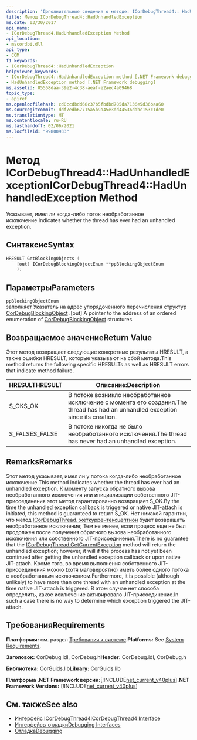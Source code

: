 ```yaml
---
description: 'Дополнительные сведения о методе: ICorDebugThread4:: HadUnhandledException'
title: Метод ICorDebugThread4::HadUnhandledException
ms.date: 03/30/2017
api_name:
- ICorDebugThread4.HadUnhandledException Method
api_location:
- mscordbi.dll
api_type:
- COM
f1_keywords:
- ICorDebugThread4::HadUnhandledException
helpviewer_keywords:
- ICorDebugThread4::HadUnhandledException method [.NET Framework debugging]
- HadUnhandledException method [.NET Framework debugging]
ms.assetid: 05558daa-39e2-4c38-aeaf-e2aec4a09468
topic_type:
- apiref
ms.openlocfilehash: cd0ccdbdd68c37b5fbdbd705da7136e5d36baa60
ms.sourcegitcommit: ddf7edb67715a5b9a45e3dd44536dabc153c1de0
ms.translationtype: MT
ms.contentlocale: ru-RU
ms.lasthandoff: 02/06/2021
ms.locfileid: "99800933"
---
```

# <a name="icordebugthread4hadunhandledexception-method"></a><span data-ttu-id="74ed8-103">Метод ICorDebugThread4::HadUnhandledException</span><span class="sxs-lookup"><span data-stu-id="74ed8-103">ICorDebugThread4::HadUnhandledException Method</span></span>

<span data-ttu-id="74ed8-104">Указывает, имел ли когда-либо поток необработанное исключение.</span><span class="sxs-lookup"><span data-stu-id="74ed8-104">Indicates whether the thread has ever had an unhandled exception.</span></span>  
  
## <a name="syntax"></a><span data-ttu-id="74ed8-105">Синтаксис</span><span class="sxs-lookup"><span data-stu-id="74ed8-105">Syntax</span></span>  
  
```cpp  
HRESULT GetBlockingObjects (  
    [out] ICorDebugBlockingObjectEnum **ppBlockingObjectEnum  
    );  
```  
  
## <a name="parameters"></a><span data-ttu-id="74ed8-106">Параметры</span><span class="sxs-lookup"><span data-stu-id="74ed8-106">Parameters</span></span>  

 `ppBlockingObjectEnum`  
 <span data-ttu-id="74ed8-107">заполняет Указатель на адрес упорядоченного перечисления структур [CorDebugBlockingObject](cordebugblockingobject-structure.md) .</span><span class="sxs-lookup"><span data-stu-id="74ed8-107">[out] A pointer to the address of an ordered enumeration of [CorDebugBlockingObject](cordebugblockingobject-structure.md) structures.</span></span>  
  
## <a name="return-value"></a><span data-ttu-id="74ed8-108">Возвращаемое значение</span><span class="sxs-lookup"><span data-stu-id="74ed8-108">Return Value</span></span>  

 <span data-ttu-id="74ed8-109">Этот метод возвращает следующие конкретные результаты HRESULT, а также ошибки HRESULT, которые указывают на сбой метода.</span><span class="sxs-lookup"><span data-stu-id="74ed8-109">This method returns the following specific HRESULTs as well as HRESULT errors that indicate method failure.</span></span>  
  
|<span data-ttu-id="74ed8-110">HRESULT</span><span class="sxs-lookup"><span data-stu-id="74ed8-110">HRESULT</span></span>|<span data-ttu-id="74ed8-111">Описание:</span><span class="sxs-lookup"><span data-stu-id="74ed8-111">Description</span></span>|  
|-------------|-----------------|  
|<span data-ttu-id="74ed8-112">S_OK</span><span class="sxs-lookup"><span data-stu-id="74ed8-112">S_OK</span></span>|<span data-ttu-id="74ed8-113">В потоке возникло необработанное исключение с момента его создания.</span><span class="sxs-lookup"><span data-stu-id="74ed8-113">The thread has had an unhandled exception since its creation.</span></span>|  
|<span data-ttu-id="74ed8-114">S_FALSE</span><span class="sxs-lookup"><span data-stu-id="74ed8-114">S_FALSE</span></span>|<span data-ttu-id="74ed8-115">В потоке никогда не было необработанного исключения.</span><span class="sxs-lookup"><span data-stu-id="74ed8-115">The thread has never had an unhandled exception.</span></span>|  
  
## <a name="remarks"></a><span data-ttu-id="74ed8-116">Remarks</span><span class="sxs-lookup"><span data-stu-id="74ed8-116">Remarks</span></span>  

 <span data-ttu-id="74ed8-117">Этот метод указывает, имел ли у потока когда-либо необработанное исключение.</span><span class="sxs-lookup"><span data-stu-id="74ed8-117">This method indicates whether the thread has ever had an unhandled exception.</span></span> <span data-ttu-id="74ed8-118">К моменту запуска обратного вызова необработанного исключения или инициализации собственного JIT-присоединения этот метод гарантированно возвращает S_OK.</span><span class="sxs-lookup"><span data-stu-id="74ed8-118">By the time the unhandled exception callback is triggered or native JIT-attach is initiated, this method is guaranteed to return S_OK.</span></span> <span data-ttu-id="74ed8-119">Нет никакой гарантии, что метод [ICorDebugThread. жеткуррентексцептион](icordebugthread-getcurrentexception-method.md) будет возвращать необработанное исключение; Тем не менее, если процесс еще не был продолжен после получения обратного вызова необработанного исключения или собственного JIT-присоединения.</span><span class="sxs-lookup"><span data-stu-id="74ed8-119">There is no guarantee that the [ICorDebugThread.GetCurrentException](icordebugthread-getcurrentexception-method.md) method will return the unhandled exception; however, it will if the process has not yet been continued after getting the unhandled exception callback or upon native JIT-attach.</span></span> <span data-ttu-id="74ed8-120">Кроме того, во время выполнения собственного JIT-присоединения можно (хотя маловероятно) иметь более одного потока с необработанным исключением.</span><span class="sxs-lookup"><span data-stu-id="74ed8-120">Furthermore, it is possible (although unlikely) to have more than one thread with an unhandled exception at the time native JIT-attach is triggered.</span></span> <span data-ttu-id="74ed8-121">В этом случае нет способа определить, какое исключение активировало JIT-присоединение.</span><span class="sxs-lookup"><span data-stu-id="74ed8-121">In such a case there is no way to determine which exception triggered the JIT-attach.</span></span>  
  
## <a name="requirements"></a><span data-ttu-id="74ed8-122">Требования</span><span class="sxs-lookup"><span data-stu-id="74ed8-122">Requirements</span></span>  

 <span data-ttu-id="74ed8-123">**Платформы:** см. раздел [Требования к системе](../../get-started/system-requirements.md).</span><span class="sxs-lookup"><span data-stu-id="74ed8-123">**Platforms:** See [System Requirements](../../get-started/system-requirements.md).</span></span>  
  
 <span data-ttu-id="74ed8-124">**Заголовок:** CorDebug.idl, CorDebug.h</span><span class="sxs-lookup"><span data-stu-id="74ed8-124">**Header:** CorDebug.idl, CorDebug.h</span></span>  
  
 <span data-ttu-id="74ed8-125">**Библиотека:** CorGuids.lib</span><span class="sxs-lookup"><span data-stu-id="74ed8-125">**Library:** CorGuids.lib</span></span>  
  
 <span data-ttu-id="74ed8-126">**Платформа .NET Framework версии:**[!INCLUDE[net_current_v40plus](../../../../includes/net-current-v40plus-md.md)]</span><span class="sxs-lookup"><span data-stu-id="74ed8-126">**.NET Framework Versions:** [!INCLUDE[net_current_v40plus](../../../../includes/net-current-v40plus-md.md)]</span></span>  
  
## <a name="see-also"></a><span data-ttu-id="74ed8-127">См. также</span><span class="sxs-lookup"><span data-stu-id="74ed8-127">See also</span></span>

- [<span data-ttu-id="74ed8-128">Интерфейс ICorDebugThread4</span><span class="sxs-lookup"><span data-stu-id="74ed8-128">ICorDebugThread4 Interface</span></span>](icordebugthread4-interface.md)
- [<span data-ttu-id="74ed8-129">Интерфейсы отладки</span><span class="sxs-lookup"><span data-stu-id="74ed8-129">Debugging Interfaces</span></span>](debugging-interfaces.md)
- [<span data-ttu-id="74ed8-130">Отладка</span><span class="sxs-lookup"><span data-stu-id="74ed8-130">Debugging</span></span>](index.md)
